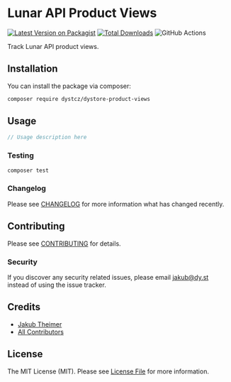 # Lunar API Product Views

[![Latest Version on Packagist](https://img.shields.io/packagist/v/dystcz/dystore-product-views.svg?style=flat-square)](https://packagist.org/packages/dystcz/dystore-product-views)
[![Total Downloads](https://img.shields.io/packagist/dt/dystcz/dystore-product-views.svg?style=flat-square)](https://packagist.org/packages/dystcz/dystore-product-views)
![GitHub Actions](https://github.com/dystcz/dystore-product-views/actions/workflows/main.yml/badge.svg)

Track Lunar API product views.

## Installation

You can install the package via composer:

```bash
composer require dystcz/dystore-product-views
```

## Usage

```php
// Usage description here
```

### Testing

```bash
composer test
```

### Changelog

Please see [CHANGELOG](CHANGELOG.md) for more information what has changed recently.

## Contributing

Please see [CONTRIBUTING](CONTRIBUTING.md) for details.

### Security

If you discover any security related issues, please email jakub@dy.st instead of using the issue tracker.

## Credits

-   [Jakub Theimer](https://github.com/dystcz)
-   [All Contributors](../../contributors)

## License

The MIT License (MIT). Please see [License File](LICENSE.md) for more information.

